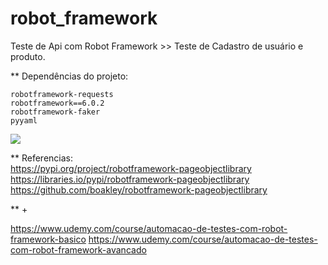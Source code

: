 # robot_framework

Teste de Api com Robot Framework >> Teste de Cadastro de usuário e produto.

\*\* Dependências do projeto:

```
robotframework-requests
robotframework==6.0.2
robotframework-faker
pyyaml
```
<img src="https://raw.githubusercontent.com/victorfxz/robotframework_test_api/main/serverest_api_test_robot/res/Teste%20-%20API.gif" />

\*\* Referencias:  
https://pypi.org/project/robotframework-pageobjectlibrary  
https://libraries.io/pypi/robotframework-pageobjectlibrary  
https://github.com/boakley/robotframework-pageobjectlibrary

** +

https://www.udemy.com/course/automacao-de-testes-com-robot-framework-basico
https://www.udemy.com/course/automacao-de-testes-com-robot-framework-avancado
